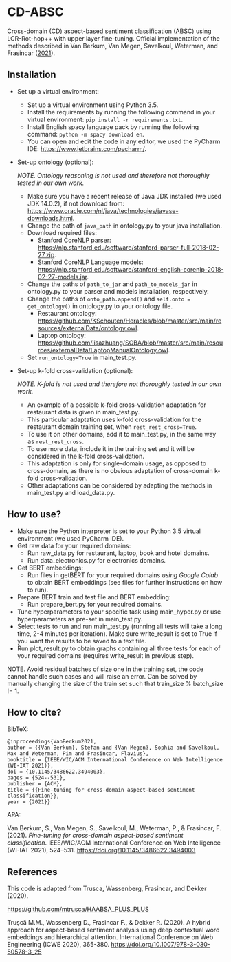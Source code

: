 # CD-ABSC

Cross-domain (CD) aspect-based sentiment classification (ABSC) using LCR-Rot-hop++ with upper layer fine-tuning. Official implementation of the methods described in Van Berkum, Van Megen, Savelkoul, Weterman, and Frasincar ([2021](https://doi.org/10.1145/3486622.3494003)).

## Installation

- Set up a virtual environment:
    - Set up a virtual environment using Python 3.5.
    - Install the requirements by running the following command in your virtual environment:
      ```pip install -r requirements.txt```.
    - Install English spacy language pack by running the following command: ```python -m spacy download en```.
    - You can open and edit the code in any editor, we used the PyCharm IDE: https://www.jetbrains.com/pycharm/.

- Set-up ontology (optional):

  *NOTE. Ontology reasoning is not used and therefore not thoroughly tested in our own work.*
    - Make sure you have a recent release of Java JDK installed (we used JDK 14.0.2), if not download from:
      https://www.oracle.com/nl/java/technologies/javase-downloads.html.
    - Change the path of ```java_path``` in ontology.py to your java installation.
    - Download required files:
        - Stanford CoreNLP parser: https://nlp.stanford.edu/software/stanford-parser-full-2018-02-27.zip.
        - Stanford CoreNLP Language
          models: https://nlp.stanford.edu/software/stanford-english-corenlp-2018-02-27-models.jar.
    - Change the paths of ```path_to_jar``` and ```path_to_models_jar``` in ontology.py to your parser and models
      installation, respectively.
    - Change the paths of ```onto_path.append()``` and ```self.onto = get_ontology()``` in ontology.py to your ontology
      file.
        - Restaurant
          ontology: https://github.com/KSchouten/Heracles/blob/master/src/main/resources/externalData/ontology.owl.
        - Laptop
          ontology: https://github.com/lisazhuang/SOBA/blob/master/src/main/resources/externalData/LaptopManualOntology.owl.
    - Set ```run_ontology=True``` in main_test.py.

- Set-up k-fold cross-validation (optional):

  *NOTE. K-fold is not used and therefore not thoroughly tested in our own work.*
    - An example of a possible k-fold cross-validation adaptation for restaurant data is given in main_test.py.
    - This particular adaptation uses k-fold cross-validation for the restaurant domain training set,
      when ```rest_rest_cross=True```.
    - To use it on other domains, add it to main_test.py, in the same way as ```rest_rest_cross```.
    - To use more data, include it in the training set and it will be considered in the k-fold cross-validation.
    - This adaptation is only for single-domain usage, as opposed to cross-domain, as there is no obvious adaptation of
      cross-domain k-fold cross-validation.
    - Other adaptations can be considered by adapting the methods in main_test.py and load_data.py.

## How to use?

- Make sure the Python interpreter is set to your Python 3.5 virtual environment (we used PyCharm IDE).
- Get raw data for your required domains:
    - Run raw_data.py for restaurant, laptop, book and hotel domains.
    - Run data_electronics.py for electronics domains.
- Get BERT embeddings:
    - Run files in getBERT for your required domains *using Google Colab* to obtain BERT embeddings (see files for
      further instructions on how to run).
- Prepare BERT train and test file and BERT embedding:
    - Run prepare_bert.py for your required domains.
- Tune hyperparameters to your specific task using main_hyper.py or use hyperparameters as pre-set in main_test.py.
- Select tests to run and run main_test.py (running all tests will take a long time, 2-4 minutes per iteration). Make
  sure write_result is set to True if you want the results to be saved to a text file.
- Run plot_result.py to obtain graphs containing all three tests for each of your required domains (requires
  write_result in previous step).

NOTE. Avoid residual batches of size one in the training set, the code cannot handle such cases and will raise an error.
Can be solved by manually changing the size of the train set such that train_size % batch_size != 1.

## How to cite?
BibTeX:
```
@inproceedings{VanBerkum2021,
author = {{Van Berkum}, Stefan and {Van Megen}, Sophia and Savelkoul, Max and Weterman, Pim and Frasincar, Flavius},
booktitle = {IEEE/WIC/ACM International Conference on Web Intelligence (WI-IAT 2021)},
doi = {10.1145/3486622.3494003},
pages = {524--531},
publisher = {ACM},
title = {{Fine-tuning for cross-domain aspect-based sentiment classification}},
year = {2021}}
```

APA:

Van Berkum, S., Van Megen, S., Savelkoul, M., Weterman, P., & Frasincar, F. (2021). _Fine-tuning for cross-domain aspect-based sentiment classification_. IEEE/WIC/ACM International Conference on Web Intelligence (WI-IAT 2021), 524–531. https://doi.org/10.1145/3486622.3494003

## References

This code is adapted from Trusca, Wassenberg, Frasincar, and Dekker (2020).

https://github.com/mtrusca/HAABSA_PLUS_PLUS

Truşcǎ M.M., Wassenberg D., Frasincar F., & Dekker R. (2020). A hybrid approach for aspect-based sentiment analysis using
deep contextual word embeddings and hierarchical attention. International Conference on Web Engineering (ICWE 2020), 365-380. https://doi.org/10.1007/978-3-030-50578-3_25
